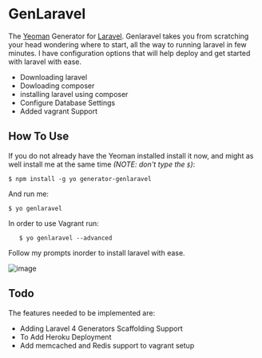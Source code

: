 # GenLaravel

The [Yeoman](https://github.com/yeoman/yeoman) Generator for [Laravel](http://laravel.com/).  Genlaravel takes you from scratching your head wondering where to start, all the way to running laravel in few minutes.  I have configuration options that will help deploy and get started with laravel with ease.

- Downloading laravel
- Dowloading composer
- installing laravel using composer
- Configure Database Settings
- Added vagrant Support

## How To Use

If you do not already have the Yeoman installed install it now, and might as well install me at the same time *(NOTE: don't type the `$`)*:

	$ npm install -g yo generator-genlaravel

And run me:

	$ yo genlaravel
	
In order to use Vagrant run:
  
       $ yo genlaravel --advanced

Follow my prompts inorder to install laravel with ease.

![image](http://i.imgur.com/gt8moSG.png)

## Todo
The features needed to be implemented are:
- Adding Laravel 4 Generators Scaffolding Support
- To Add Heroku Deployment
- Add memcached and Redis support to vagrant setup
